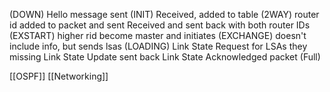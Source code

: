 (DOWN) Hello message sent
(INIT) Received, added to table
(2WAY) router id added to packet and sent
Received and sent back with both router IDs
(EXSTART) higher rid become master and initiates
(EXCHANGE) doesn't include info, but sends lsas
(LOADING) Link State Request for LSAs they missing
Link State Update sent back
Link State Acknowledged packet
(Full) 

[[OSPF]]
[[Networking]]